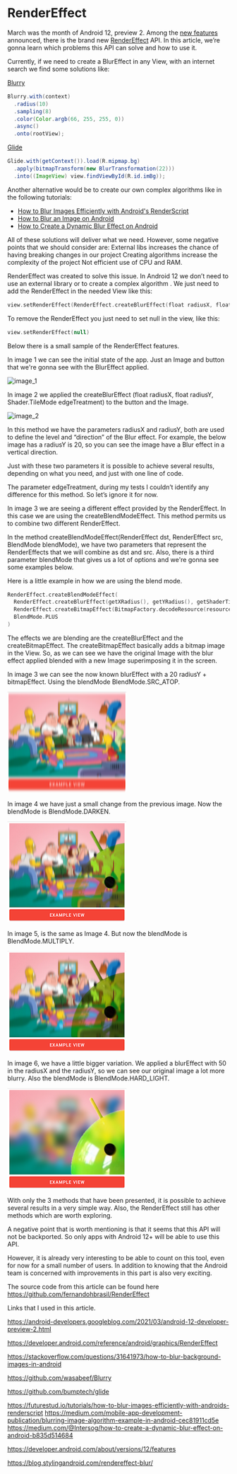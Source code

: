 # RenderEffect

March was the month of Android 12, preview 2. Among the [new features](https://developer.android.com/about/versions/12/features) announced, there is the brand new [RenderEffect](https://developer.android.com/reference/android/graphics/RenderEffect) API. In this article, we’re gonna learn which problems this API can solve and how to use it.

Currently, if we need to create a BlurEffect in any View, with an internet search we find some solutions like:

[Blurry](https://github.com/wasabeef/Blurry)
```java
Blurry.with(context)
  .radius(10)
  .sampling(8)
  .color(Color.argb(66, 255, 255, 0))
  .async()
  .onto(rootView);
```

[Glide](https://github.com/bumptech/glide)
```java
Glide.with(getContext()).load(R.mipmap.bg)
  .apply(bitmapTransform(new BlurTransformation(22)))
  .into((ImageView) view.findViewById(R.id.imBg));
```

Another alternative would be to create our own complex algorithms like in the following tutorials:
- [How to Blur Images Efficiently with Android's RenderScript](https://futurestud.io/tutorials/how-to-blur-images-efficiently-with-androids-renderscript)
- [How to Blur an Image on Android](https://medium.com/mobile-app-development-publication/blurring-image-algorithm-example-in-android-cec81911cd5e)
- [How to Create a Dynamic Blur Effect on Android](https://medium.com/@Intersog/how-to-create-a-dynamic-blur-effect-on-android-b835d514684)

All of these solutions will deliver what we need. However, some negative points that we should consider are: 
External libs increases the chance of having breaking changes in our project
Creating algorithms increase the complexity of the project
Not efficient use of CPU and RAM.

RenderEffect was created to solve this issue. In Android 12 we don’t need to use an external library or to create a complex algorithm . We just need to add the RenderEffect in the needed View like this:
```kotlin
view.setRenderEffect(RenderEffect.createBlurEffect(float radiusX, float radiusY, TileMode edgeTreatment))
```
To remove the RenderEffect you just need to set null in the view, like this:
```kotlin
view.setRenderEffect(null)
````

Below there is a small sample of the RenderEffect features.

In image 1 we can see the initial state of the app. Just an Image and button that we're gonna see with the BlurEffect applied.

![image_1](images/image_1.png)

In image 2 we applied the createBlurEffect (float radiusX, float radiusY, Shader.TileMode edgeTreatment) to the button and the Image.

![image_2](images/image_2.png)

In this method we have the parameters radiusX and radiusY, both are used to define the level and “direction” of the Blur effect. For example, the below image has a radiusY is 20, so you can see the image have a Blur effect in a vertical direction.

Just with these two parameters it is possible to achieve several results, depending on what you need, and just with one line of code.

The parameter edgeTreatment, during my tests I couldn’t identify any difference for this method. So let’s ignore it for now.

In image 3 we are seeing a different effect provided by the RenderEffect. In this case we are using the createBlendModeEffect. This method permits us to combine two different RenderEffect.

In the method createBlendModeEffect(RenderEffect dst, RenderEffect src, BlendMode blendMode), we have two parameters that represent the RenderEffects that we will combine as dst and src. Also, there is a third parameter blendMode that gives us a lot of options and we're gonna see some examples below.

Here is a little example in how we are using the blend mode.
```kotlin
RenderEffect.createBlendModeEffect(
  RenderEffect.createBlurEffect(getXRadius(), getYRadius(), getShaderTileMode()),
  RenderEffect.createBitmapEffect(BitmapFactory.decodeResource(resources, R.drawable.android)),
  BlendMode.PLUS
)
```

The effects we are blending are the createBlurEffect and the createBitmapEffect. The createBitmapEffect basically adds a bitmap image in the View. So, as we can see we have the original Image with the blur effect applied blended with a new Image superimposing it in the screen.

In image 3 we can see the now known blurEffect with a 20 radiusY + bitmapEffect. Using the blendMode BlendMode.SRC_ATOP.

![image_3](images/image_3.png)

In image 4 we have just a small change from the previous image. Now the blendMode is BlendMode.DARKEN.

![image_4](images/image_4.png)

In image 5, is the same as Image 4. But now the blendMode is BlendMode.MULTIPLY.

![image_5](images/image_5.png)

In image 6, we have a little bigger variation. We applied a blurEffect with 50 in the radiusX and the radiusY, so we can see our original image a lot more blurry. Also the blendMode is BlendMode.HARD_LIGHT.

![image_6](images/image_6.png)

With only the 3 methods that have been presented, it is possible to achieve several results in a very simple way. Also, the RenderEffect still has other methods which are worth exploring.

A negative point that is worth mentioning is that it seems that this API will not be backported. So only apps with Android 12+ will be able to use this API.

However, it is already very interesting to be able to count on this tool, even for now for a small number of users. In addition to knowing that the Android team is concerned with improvements in this part is also very exciting.


The source code from this article can be found here https://github.com/fernandohbrasil/RenderEffect

Links that I used in this article.

https://android-developers.googleblog.com/2021/03/android-12-developer-preview-2.html

https://developer.android.com/reference/android/graphics/RenderEffect 

https://stackoverflow.com/questions/31641973/how-to-blur-background-images-in-android

https://github.com/wasabeef/Blurry 

https://github.com/bumptech/glide 

https://futurestud.io/tutorials/how-to-blur-images-efficiently-with-androids-renderscript
https://medium.com/mobile-app-development-publication/blurring-image-algorithm-example-in-android-cec81911cd5e
https://medium.com/@Intersog/how-to-create-a-dynamic-blur-effect-on-android-b835d514684

https://developer.android.com/about/versions/12/features

https://blog.stylingandroid.com/rendereffect-blur/
